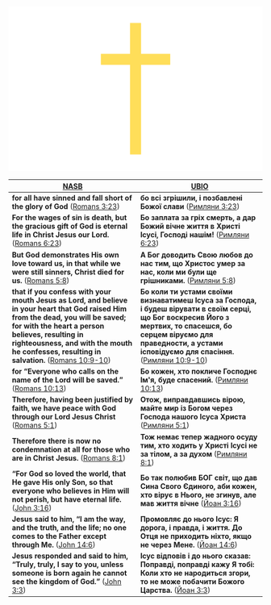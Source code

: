 ![Hallelujah thank YOU Jesus Christ our Holy Lord GOD Almighty](./Hallelujah%20thank%20YOU%20Jesus%20Christ%20our%20HOly%20Lord%20GOD%20ALMighty.png)

| [NASB](https://www.biblegateway.com/passage/?search=ROM3.23%2C6.23%2C5.8%2C10.9-10%2C10.13%2C5.1%2C8.1%2CJN3.16%2C14.6%2C3.3&version=NASB) | [UBIO](https://www.biblegateway.com/passage/?search=ROM3.23%2C6.23%2C5.8%2C10.9-10%2C10.13%2C5.1%2C8.1%2CJN3.16%2C14.6%2C3.3&version=UKR) |
|-|-|
| **for all have sinned and fall short of the glory of God** ([Romans 3:23](https://www.bible.com/en/bible/compare/ROM.3.23)) | **бо всі згрішили, і позбавлені Божої слави** ([Римляни 3:23](https://www.bible.com/uk/bible/compare/ROM.3.23)) |
| **For the wages of sin is death, but the gracious gift of God is eternal life in Christ Jesus our Lord.** ([Romans 6:23](https://www.bible.com/en/bible/compare/ROM.6.23)) | **Бо заплата за гріх смерть, а дар Божий вічне життя в Христі Ісусі, Господі нашім!** ([Римляни 6:23](https://www.bible.com/uk/bible/compare/ROM.6.23))  |
| **But God demonstrates His own love toward us, in that while we were still sinners, Christ died for us.** ([Romans 5:8](https://www.bible.com/en/bible/compare/ROM.5.8)) | **А Бог доводить Свою любов до нас тим, що Христос умер за нас, коли ми були ще грішниками.** ([Римляни 5:8](https://www.bible.com/uk/bible/compare/ROM.5.8)) |
| **that if you confess with your mouth Jesus as Lord, and believe in your heart that God raised Him from the dead, you will be saved; for with the heart a person believes, resulting in righteousness, and with the mouth he confesses, resulting in salvation.** ([Romans 10:9-10](https://www.bible.com/en/bible/compare/ROM.10.9-10)) | **Бо коли ти устами своїми визнаватимеш Ісуса за Господа, і будеш вірувати в своїм серці, що Бог воскресив Його з мертвих, то спасешся, бо серцем віруємо для праведности, а устами ісповідуємо для спасіння.** ([Римляни 10:9-10](https://www.bible.com/uk/bible/compare/ROM.10.9-10)) |
| **for “Everyone who calls on the name of the Lord will be saved.”** ([Romans 10:13](https://www.bible.com/en/bible/compare/ROM.10.13)) | **Бо кожен, хто покличе Господнє Ім'я, буде спасений.** ([Римляни 10:13](https://www.bible.com/uk/bible/compare/ROM.10.13)) |
| **Therefore, having been justified by faith, we have peace with God through our Lord Jesus Christ** ([Romans 5:1](https://www.bible.com/en/bible/compare/ROM.5.1)) | **Отож, виправдавшись вірою, майте мир із Богом через Господа нашого Ісуса Христа** ([Римляни 5:1](https://www.bible.com/uk/bible/compare/ROM.5.1)) |
| **Therefore there is now no condemnation at all for those who are in Christ Jesus.** ([Romans 8:1](https://www.bible.com/en/bible/compare/ROM.8.1)) | **Тож немає тепер жадного осуду тим, хто ходить у Христі Ісусі не за тілом, а за духом** ([Римляни 8:1](https://www.bible.com/uk/bible/compare/ROM.8.1)) |
| **“For God so loved the world, that He gave His only Son, so that everyone who believes in Him will not perish, but have eternal life.** ([John 3:16](https://www.bible.com/en/bible/compare/JHN.3.16)) | **Бо так полюбив БОГ світ, що дав Сина Свого Єдиного, аби кожен, хто вірує в Нього, не згинув, але мав життя вічне** ([Йоан 3:16](https://www.bible.com/uk/bible/compare/JHN.3.16)) |
| **Jesus said to him, “I am the way, and the truth, and the life; no one comes to the Father except through Me.** ([John 14:6](https://www.bible.com/en/bible/compare/JHN.14.6)) | **Промовляє до нього Ісус: Я дорога, і правда, і життя. До Отця не приходить ніхто, якщо не через Мене.** ([Йоан 14:6](https://www.bible.com/uk/bible/compare/JHN.14.6)) |
| **Jesus responded and said to him, “Truly, truly, I say to you, unless someone is born again he cannot see the kingdom of God.”** ([John 3:3](https://www.bible.com/en/bible/compare/JHN.3.3)) | **Ісус відповів і до нього сказав: Поправді, поправді кажу Я тобі: Коли хто не народиться згори, то не може побачити Божого Царства.** ([Йоан 3:3](https://www.bible.com/uk/bible/compare/JHN.3.3)) |